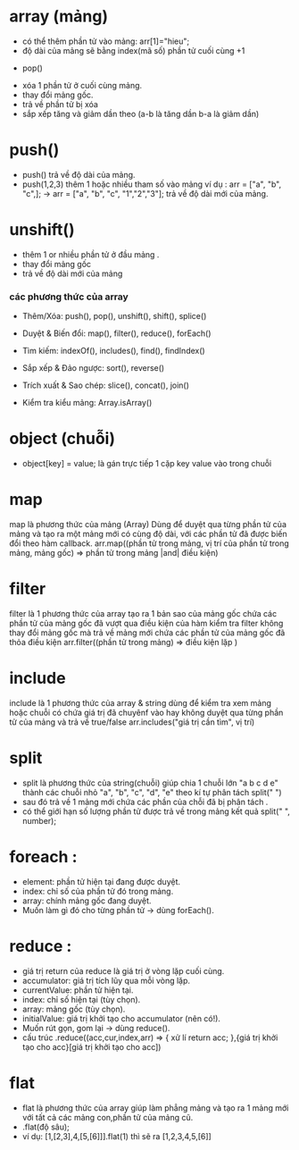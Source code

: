 # array (mảng)
- có thể thêm phần tử vào mảng: arr[1]="hieu";
- độ dài của mảng sẽ bằng index(mã số) phần tử cuối cùng +1
* pop()
- xóa 1 phần tử ở cuối cùng mảng.
- thay đổi mảng gốc.
- trả về phần tử bị xóa
- sắp xếp tăng và giảm dần theo (a-b là tăng dần b-a là giảm dần)

# push()
- push() trả về độ dài của mảng.
- push(1,2,3) thêm 1 hoặc nhiều tham số vào mảng ví dụ : 
arr = ["a", "b", "c",]; -> arr = ["a", "b", "c", "1","2","3"];
 trả về độ dài mới của mảng.

# unshift()
- thêm 1 or nhiều phần tử ở đầu mảng .
- thay đổi mảng gốc
- trả về độ dài mới của mảng

### các phương thức của array 
* Thêm/Xóa: push(), pop(), unshift(), shift(), splice()

* Duyệt & Biến đổi: map(), filter(), reduce(), forEach()

* Tìm kiếm: indexOf(), includes(), find(), findIndex()

* Sắp xếp & Đảo ngược: sort(), reverse()

* Trích xuất & Sao chép: slice(), concat(), join()

* Kiểm tra kiểu mảng: Array.isArray()

# object (chuỗi)
* object[key] = value; là gán trực tiếp 1 cặp key value vào trong chuỗi

# map 
map là phương thức của mảng (Array)
Dùng để duyệt qua từng phần tử của mảng
và tạo ra một mảng mới có cùng độ dài,
với các phần tử đã được biến đổi theo hàm callback.
arr.map((phần tử trong mảng, vị trí của phần tử trong mảng, mảng gốc) => phần tử trong mảng |and| điều kiện)

# filter 
filter là 1 phương thức của array tạo ra 1 bản sao của mảng gốc
chứa các phần tử của mảng gốc đã vượt qua điều kiện của hàm kiểm tra 
filter không thay đổi mảng gốc mà trả về mảng mới chứa các phần tử của mảng gốc đã thỏa điều kiện 
arr.filter((phần tử trong mảng) => điều kiện lặp )

# include 
include là 1 phương thức của array & string dùng để kiểm tra xem mảng hoặc chuỗi có chứa giá trị đã chuyênf vào hay không
duyệt qua từng phần tử của mảng và trả về true/false 
 arr.includes("giá trị cần tìm", vị trí)

# split 
+ split là phương thức của string(chuỗi)
  giúp chia 1 chuỗi lớn "a b c d e" thành các chuỗi nhỏ "a", "b", "c", "d", "e" theo kí tự phân tách split(" ")
+ sau đó trả về 1 mảng mới chứa các phần của chỗi đã bị phân tách .
+ có thể giới hạn số lượng phần tử được trả về trong mảng kết quả split(" ", number);

# foreach : 
+ element: phần tử hiện tại đang được duyệt.
+ index: chỉ số của phần tử đó trong mảng.
+ array: chính mảng gốc đang duyệt.
+ Muốn làm gì đó cho từng phần tử → dùng forEach().

# reduce  : 
+ giá trị return của reduce là giá trị ở vòng lặp cuối cùng.
+ accumulator: giá trị tích lũy qua mỗi vòng lặp.
+ currentValue: phần tử hiện tại.
+ index: chỉ số hiện tại (tùy chọn).
+ array: mảng gốc (tùy chọn).
+ initialValue: giá trị khởi tạo cho accumulator (nên có!).
+ Muốn rút gọn, gom lại → dùng reduce().
+ cấu trúc .reduce((acc,cur,index,arr) => {
  xử lí
  return acc;
},{giá trị khởi tạo cho acc}[giá trị khởi tạo cho acc])

# flat
* flat là phương thức của array giúp làm phẳng mảng và tạo ra 1 mảng mới với tất cả các mảng con,phần tử của mảng cũ.
* .flat(độ sâu);
* ví dụ: [1,[2,3],4,[5,[6]]].flat(1) thì sẽ ra [1,2,3,4,5,[6]]
